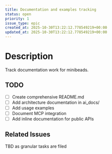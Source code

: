 ```yaml
---
title: Documentation and examples tracking
status: open
priority: 1
issue_type: epic
created_at: 2025-10-30T13:22:12.778549219+00:00
updated_at: 2025-10-30T13:22:12.778549219+00:00
---
```


# Description

Track documentation work for minibeads.

## TODO
- [ ] Create comprehensive README.md
- [ ] Add architecture documentation in ai_docs/
- [ ] Add usage examples
- [ ] Document MCP integration
- [ ] Add inline documentation for public APIs

## Related Issues
TBD as granular tasks are filed
